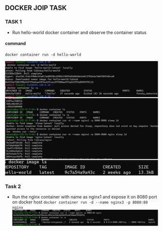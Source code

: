 DOCKER JOIP TASK
-----------------

### TASK 1

* Run hello-world docker container and observe the container status

#### command

`docker container run -d hello-world`


![reference](./images/1.png)
![reference](./images/2.png)
![reference](./images/3.png)


### Task 2

* Run the nginx container with name as nginx1 and expose it 
on 8080 port on docker host
`docker container run -d --name nginx3 -p 8080:80 nginx`
![reference](./images/4.png)

